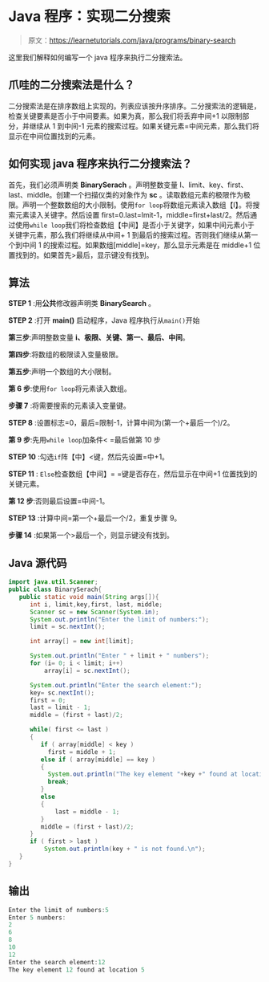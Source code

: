 # Java 程序：实现二分搜索

> 原文：<https://learnetutorials.com/java/programs/binary-search>

这里我们解释如何编写一个 java 程序来执行二分搜索法。

## 爪哇的二分搜索法是什么？

二分搜索法是在排序数组上实现的。列表应该按升序排序。二分搜索法的逻辑是，检查关键要素是否小于中间要素。如果为真，那么我们将丢弃中间+1 以限制部分，并继续从 1 到中间-1 元素的搜索过程。如果关键元素=中间元素，那么我们将显示在中间位置找到的元素。

## 如何实现 java 程序来执行二分搜索法？

首先，我们必须声明类 **BinarySerach** 。声明整数变量 I、limit、key、first、last、middle。创建一个扫描仪类的对象作为 **sc** 。读取数组元素的极限作为极限。声明一个整数数组的大小限制。使用`for loop`将数组元素读入数组【I】。将搜索元素读入关键字。然后设置 first=0.last=lmit-1，middle=first+last/2。然后通过使用`while loop`我们将检查数组【中间】是否小于关键字，如果中间元素小于关键字元素，那么我们将继续从中间+ 1 到最后的搜索过程。否则我们继续从第一个到中间 1 的搜索过程。如果数组[middle]=key，那么显示元素是在 middle+1 位置找到的。如果首先>最后，显示键没有找到。

## 算法

**STEP 1** :用**公共**修改器声明类 **BinarySearch** 。

**STEP 2** :打开 **main()** 启动程序，Java 程序执行从`main()`开始

**第三步**:声明整数变量 **i、极限、关键、第一、最后、中间**。

**第四步**:将数组的极限读入变量极限。

**第五步**:声明一个数组的大小限制。

**第 6 步**:使用`for loop`将元素读入数组。

**步骤 7** :将需要搜索的元素读入变量键。

**STEP 8** :设置标志=0，最后=限制-1，计算中间为(第一个+最后一个)/2。

**第 9 步**:先用`while loop`加条件< =最后做第 10 步

**STEP 10** :勾选`if`阵【中】<键，然后先设置=中+1。

**STEP 11** : `Else`检查数组【中间】= =键是否存在，然后显示在中间+1 位置找到的关键元素。

**第 12 步**:否则最后设置=中间-1。

**STEP 13** :计算中间=第一个+最后一个/2，重复步骤 9。

**步骤 14** :如果第一个>最后一个，则显示键没有找到。

## Java 源代码

```java
import java.util.Scanner;
public class BinarySerach{
   public static void main(String args[]){
      int i, limit,key,first, last, middle;
      Scanner sc = new Scanner(System.in);
      System.out.println("Enter the limit of numbers:");
      limit = sc.nextInt(); 

      int array[] = new int[limit];

      System.out.println("Enter " + limit + " numbers");
      for (i= 0; i < limit; i++)
          array[i] = sc.nextInt();

      System.out.println("Enter the search element:");
      key= sc.nextInt();
      first = 0;
      last = limit - 1;
      middle = (first + last)/2;

      while( first <= last )
      {
         if ( array[middle] < key )
           first = middle + 1;
         else if ( array[middle] == key )
         {
           System.out.println("The key element "+key +" found at location "+(middle+1)); 
           break;
         }
         else
         {
             last = middle - 1;
         }
         middle = (first + last)/2;
      }
      if ( first > last )
          System.out.println(key + " is not found.\n");
   }
}

```

## 输出

```java
Enter the limit of numbers:5
Enter 5 numbers:
2 
6
8
10
12
Enter the search element:12
The key element 12 found at location 5
```